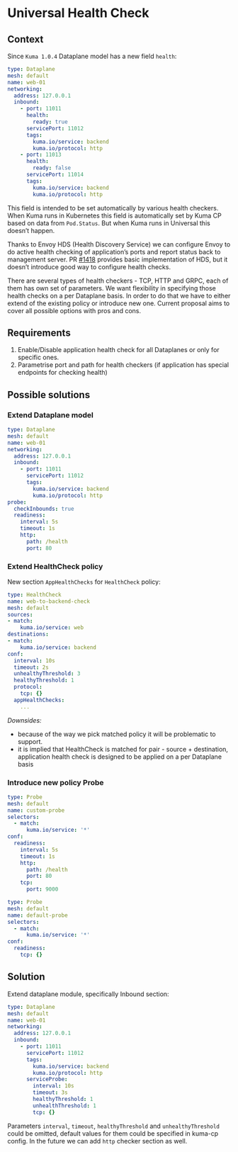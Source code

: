 # Universal Health Check

## Context
Since `Kuma 1.0.4` Dataplane model has a new field `health`:

```yaml
type: Dataplane
mesh: default
name: web-01
networking:
  address: 127.0.0.1
  inbound:
    - port: 11011
      health:
        ready: true
      servicePort: 11012
      tags:
        kuma.io/service: backend
        kuma.io/protocol: http
    - port: 11013
      health:
        ready: false
      servicePort: 11014
      tags:
        kuma.io/service: backend
        kuma.io/protocol: http

```

This field is intended to be set automatically by various health checkers. When Kuma runs in Kubernetes this field is automatically set by Kuma CP based on data from `Pod.Status`. But when Kuma runs in Universal this doesn’t happen.

Thanks to Envoy HDS (Health Discovery Service)  we can configure Envoy to do active health checking of application’s ports and report status back to management server. PR [#1418](https://github.com/kumahq/kuma/pull/1418)  provides basic implementation of HDS, but it doesn’t introduce good way to configure health checks.

There are several types of health checkers - TCP, HTTP and GRPC, each of them has own set of parameters. We want flexibility in specifying those health checks on a per Dataplane basis. In order to do that we have to either extend of the existing policy or introduce new one. Current proposal aims to cover all possible options with pros and cons.

## Requirements

1. Enable/Disable application health check for all Dataplanes or only for specific ones.
2. Parametrise port and path for health checkers (if application has special endpoints for checking health)

## Possible solutions

### Extend Dataplane model

```yaml
type: Dataplane
mesh: default
name: web-01
networking:
  address: 127.0.0.1
  inbound:
    - port: 11011
      servicePort: 11012
      tags:
        kuma.io/service: backend
        kuma.io/protocol: http
probe:
  checkInbounds: true
  readiness:
    interval: 5s
    timeout: 1s
    http:
      path: /health
      port: 80
```

### Extend HealthCheck policy

New section `AppHealthChecks` for `HealthCheck` policy:

```yaml
type: HealthCheck
name: web-to-backend-check
mesh: default
sources:
- match:
    kuma.io/service: web
destinations:
- match:
    kuma.io/service: backend
conf:
  interval: 10s
  timeout: 2s
  unhealthyThreshold: 3
  healthyThreshold: 1
  protocol:
    tcp: {}
  appHealthChecks:
    ...
```

*Downsides:*
* because of the way we pick matched policy it will be problematic to support.
* it is implied that HealthCheck is matched for pair - source + destination, application health check is designed to be applied on a per Dataplane basis

### Introduce new policy Probe

```yaml
type: Probe
mesh: default
name: custom-probe
selectors:
  - match:
      kuma.io/service: '*'
conf:
  readiness:
    interval: 5s
    timeout: 1s
    http:
      path: /health
      port: 80
    tcp: 
      port: 9000
```

```yaml
type: Probe
mesh: default
name: default-probe
selectors:
  - match:
      kuma.io/service: '*'
conf:
  readiness:
    tcp: {}
```

## Solution

Extend dataplane module, specifically Inbound section:

```yaml
type: Dataplane
mesh: default
name: web-01
networking:
  address: 127.0.0.1
  inbound:
    - port: 11011
      servicePort: 11012
      tags:
        kuma.io/service: backend
        kuma.io/protocol: http
      serviceProbe:
        interval: 10s
        timeout: 3s
        healthyThreshold: 1
        unhealthThreshold: 1
        tcp: {}
```

Parameters `interval`, `timeout`, `healthyThreshold` and `unhealthyThreshold` could be omitted, default values for them could be specified in kuma-cp config. 
In the future we can add `http` checker section as well.
